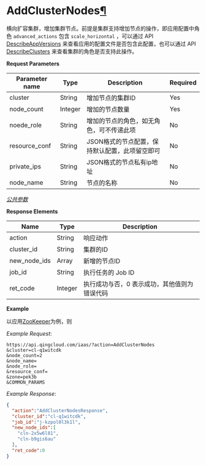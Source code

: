 ---
---

# AddClusterNodes[¶](#addclusternodes "永久链接至标题")

横向扩容集群，增加集群节点。前提是集群支持增加节点的操作，即应用配置中角色 `advanced_actions` 包含 `scale_horizontal` ，可以通过 API [DescribeAppVersions](/appcenter/dev-platform/api-doc/cloud/describe_app_versions) 来查看应用的配置文件是否包含此配置，也可以通过 API [DescribeClusters](/appcenter/dev-platform/api-doc/cloud/describe_clusters) 来查看集群的角色是否支持此操作。

**Request Parameters**

| Parameter name | Type | Description | Required |
| --- | --- | --- | --- |
| cluster | String | 增加节点的集群ID | Yes |
| node_count | Integer | 增加的节点数量 | Yes |
| noede_role | String | 增加的节点的角色，如无角色，可不传递此项 | No |
| resource_conf | String | JSON格式的节点配置，保持默认配置，此项留空即可 | No |
| private_ips | String | JSON格式的节点私有ip地址 | No |
| node_name | String | 节点的名称　| No |

[_公共参数_](../../common/parameters.html#api-common-parameters)

**Response Elements**

| Name | Type | Description |
| --- | --- | --- |
| action | String | 响应动作 |
| cluster_id | String | 集群的ID |
| new_node_ids | Array | 新增的节点ID |
| job_id | String | 执行任务的 Job ID |
| ret_code | Integer | 执行成功与否，0 表示成功，其他值则为错误代码 |

**Example**

以应用[ZooKeeper](https://appcenter.qingcloud.com/apps/app-tg3lbp0a/ZooKeeper%20on%20QingCloud)为例，则

_Example Request_:

```
https://api.qingcloud.com/iaas/?action=AddClusterNodes
&cluster=cl-q1witcdk
&node_count=2
&node_name=
&node_role=
&resource_conf=
&zone=pek3b
&COMMON_PARAMS
```

_Example Response_:

```json
{
  "action":"AddClusterNodesResponse",
  "cluster_id":"cl-q1witcdk",
  "job_id":"j-kzpol0l3k1l",
  "new_node_ids":[
    "cln-2x5w6l81",
    "cln-b9gis6au"
  ],
  "ret_code":0
}
```


